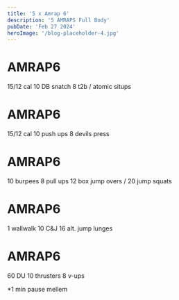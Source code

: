 ```yaml
---
title: '5 x Amrap 6'
description: '5 AMRAPS Full Body'
pubDate: 'Feb 27 2024'
heroImage: '/blog-placeholder-4.jpg'
---
```

# AMRAP6
15/12 cal
10 DB snatch 
8 t2b / atomic situps

# AMRAP6 
15/12 cal
10 push ups 
8 devils press 

# AMRAP6
10 burpees 
8 pull ups 
12 box jump overs / 20 jump squats

# AMRAP6 
1 wallwalk
10 C&J 
16 alt. jump lunges 

# AMRAP6 
60 DU 
10 thrusters 
8 v-ups 

*1 min pause mellem
